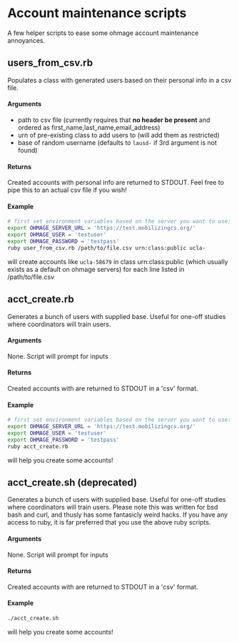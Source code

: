 # Account maintenance scripts
A few helper scripts to ease some ohmage account maintenance annoyances.

## users_from_csv.rb
Populates a class with generated users based on their personal info in a csv file.
#### Arguments
  * path to csv file (currently requires that **no header be present** and ordered as first_name,last_name,email_address)
  * urn of pre-existing class to add users to (will add them as restricted)
  * base of random username (defaults to `lausd-` if 3rd argument is not found)
 
#### Returns
Created accounts with personal info are returned to STDOUT. Feel free to pipe this to an actual csv file if you wish!

#### Example
```bash
# first set environment variables based on the server you want to use:
export OHMAGE_SERVER_URL = 'https://test.mobilizingcs.org/'
export OHMAGE_USER = 'testuser'
export OHMAGE_PASSWORD = 'testpass'
ruby user_from_csv.rb /path/to/file.csv urn:class:public ucla-
```
will create accounts like `ucla-58679` in class urn:class:public (which usually exists as a default on ohmage servers) for each line listed in /path/to/file.csv

## acct_create.rb
Generates a bunch of users with supplied base. Useful for one-off studies where coordinators will train users. 
#### Arguments
None. Script will prompt for inputs
 
#### Returns
Created accounts with are returned to STDOUT in a 'csv' format.

#### Example
```bash
# first set environment variables based on the server you want to use:
export OHMAGE_SERVER_URL = 'https://test.mobilizingcs.org/'
export OHMAGE_USER = 'testuser'
export OHMAGE_PASSWORD = 'testpass'
ruby acct_create.rb
```
will help you create some accounts!

## acct_create.sh (deprecated)
Generates a bunch of users with supplied base. Useful for one-off studies where coordinators will train users. Please note this was written for bsd bash and curl, and thusly has some fantasicly weird hacks. If you have any access to ruby, it is far preferred that you use the above ruby scripts.
#### Arguments
None. Script will prompt for inputs
 
#### Returns
Created accounts with are returned to STDOUT in a 'csv' format.

#### Example
```bash
./acct_create.sh
```
will help you create some accounts!